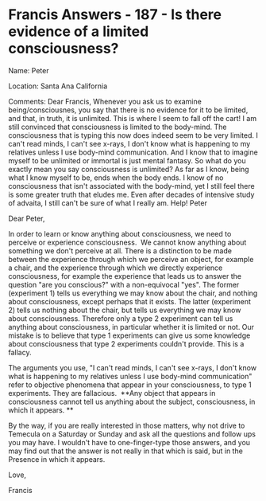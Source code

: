 # Francis Answers - 187 - Is there evidence of a limited consciousness?

Name: Peter 

Location: Santa Ana California 

Comments: Dear Francis, Whenever you ask us to examine being/consciousnes, you say that there is no evidence for it to be limited, and that, in truth, it is unlimited. This is where I seem to fall off the cart! I am still convinced that consciousness is limited to the body-mind. The consciousness that is typing this now does indeed seem to be very limited. I can't read minds, I can't see x-rays, I don't know what is happening to my relatives unless I use body-mind communication. And I know that to imagine myself to be unlimited or immortal is just mental fantasy. So what do you exactly mean you say consciousness is unlimited? As far as I know, being what I know myself to be, ends when the body ends. I know of no consciousness that isn't associated with the body-mind, yet I still feel there is some greater truth that eludes me. Even after decades of intensive study of advaita, I still can't be sure of what I really am. Help! Peter

Dear Peter,

In order to learn or know anything about consciousness, we need to perceive or experience consciousness.  We cannot know anything about something we don't perceive at all. There is a distinction to be made between the experience through which we perceive an object, for example a chair, and the experience through which we directly experience consciousness, for example the experience that leads us to answer the question "are you conscious?" with a non-equivocal "yes". The former (experiment 1) tells us everything we may know about the chair, and nothing about consciousness, except perhaps that it exists. The latter (experiment 2) tells us nothing about the chair, but tells us everything we may know about consciousness. Therefore only a type 2 experiment can tell us anything about consciousness, in particular whether it is limited or not. Our mistake is to believe that type 1 experiments can give us some knowledge about consciousness that type 2 experiments couldn't provide. This is a fallacy. 

The arguments you use, "I can't read minds, I can't see x-rays, I don't know what is happening to my relatives unless I use body-mind communication" refer to objective phenomena that appear in your consciousness, to type 1 experiments. They are fallacious.  **Any object that appears in consciousness cannot tell us anything about the subject, consciousness, in which it appears. **

By the way, if you are really interested in those matters, why not drive to Temecula on a Saturday or Sunday and ask all the questions and follow ups you may have. I wouldn't have to one-finger-type those answers, and you may find out that the answer is not really in that which is said, but in the Presence in which it appears.

Love,

Francis

